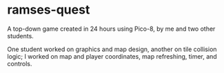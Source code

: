 # ramses-quest
A top-down game created in 24 hours using Pico-8, by me and two other students.

One student worked on graphics and map design, another on tile collision logic;
I worked on map and player coordinates, map refreshing, timer, and controls.
